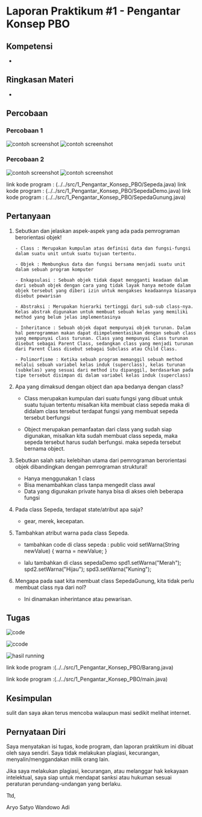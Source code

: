 # Laporan Praktikum #1 - Pengantar Konsep PBO

## Kompetensi

-

## Ringkasan Materi

-

## Percobaan

### Percobaan 1

![contoh screenshot](img/1.PNG)
![contoh screenshot](img/2.PNG)


### Percobaan 2

![contoh screenshot](img/3.PNG)
![contoh screenshot](img/4.PNG)

link kode program : (../../src/1_Pengantar_Konsep_PBO/Sepeda.java)
link kode program : (../../src/1_Pengantar_Konsep_PBO/SepedaDemo.java)
link kode program : (../../src/1_Pengantar_Konsep_PBO/SepedaGunung.java)


## Pertanyaan

 1. Sebutkan dan jelaskan aspek-aspek yang ada pada pemrograman berorientasi objek!

 		- Class : Merupakan kumpulan atas definisi data dan fungsi-fungsi dalam suatu unit untuk suatu tujuan tertentu. 

 		- Objek : Membungkus data dan fungsi bersama menjadi suatu unit dalam sebuah program komputer

 	 	- Enkapsulasi : Sebuah objek tidak dapat mengganti keadaan dalam dari sebuah objek dengan cara yang tidak layak hanya metode dalam objek tersebut yang diberi izin untuk mengakses keadaannya biasanya disebut pewarisan

 		- Abstraksi : Merupakan hierarki tertinggi dari sub-sub class-nya. Kelas abstrak digunakan untuk membuat sebuah kelas yang memiliki method yang belum jelas implementasinya 

 		- Inheritance : Sebuah objek dapat mempunyai objek turunan. Dalam hal pemrogramman makan dapat diimpelementasikan dengan sebuah class yang mempunyai class turunan. Class yang mempunyai class turunan disebut sebagai Parent Class, sedangkan class yang menjadi turunan dari Parent Class disebut sebagai Subclass atau Child Class.

 		- Polimorfisme : Ketika sebuah program memanggil sebuah method melalui sebuah variabel kelas induk (superclass), kelas turunan (subkelas) yang sesuai dari method itu dipanggil, berdasarkan pada tipe tersebut disimpan di dalam variabel kelas induk (superclass)

 2. Apa yang dimaksud dengan object dan apa bedanya dengan class?

 	- Class merupakan kumpulan dari suatu fungsi yang dibuat untuk suatu tujuan tertentu misalkan kita membuat class sepeda maka di didalam class tersebut terdapat fungsi yang membuat sepeda tersebut berfungsi

 	- Object merupakan pemanfaatan dari class yang sudah siap digunakan, misalkan kita sudah membuat class sepeda, maka sepeda tersebut harus sudah berfungsi. maka sepeda tersebut bernama object. 

 3. Sebutkan salah satu kelebihan utama dari pemrograman berorientasi objek dibandingkan dengan pemrograman struktural! 

	- Hanya menggunakan 1 class
	- Bisa menambahkan class tanpa mengedit class awal
	- Data yang digunakan private hanya bisa di akses oleh beberapa fungsi

4. Pada class Sepeda, terdapat state/atribut apa saja?

	- gear, merek, kecepatan.

5. Tambahkan atribut warna pada class Sepeda.
	
	-  tambahkan code di class sepeda : 
	public void setWarna(String newValue)
    {
        warna = newValue;
    }

    - lalu tambahkan di class sepedaDemo
    	spd1.setWarna("Merah");
    	spd2.setWarna("Hijau");
    	spd3.setWarna("Kuning");

6. Mengapa pada saat kita membuat class SepedaGunung, kita tidak perlu membuat class nya dari nol?

	- Ini dinamakan inherintance atau pewarisan.

## Tugas

![code](img/5.png)

![ccode](img/6.png)

![hasil running](img/7.png)


link kode program :(../../src/1_Pengantar_Konsep_PBO/Barang.java)

link kode program :(../../src/1_Pengantar_Konsep_PBO/main.java)

## Kesimpulan

sulit dan saya akan terus mencoba walaupun masi sedikit melihat internet.

## Pernyataan Diri

Saya menyatakan isi tugas, kode program, dan laporan praktikum ini dibuat oleh saya sendiri. Saya tidak melakukan plagiasi, kecurangan, menyalin/menggandakan milik orang lain.

Jika saya melakukan plagiasi, kecurangan, atau melanggar hak kekayaan intelektual, saya siap untuk mendapat sanksi atau hukuman sesuai peraturan perundang-undangan yang berlaku.

Ttd,

Aryo Satyo Wandowo Adi